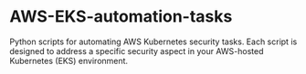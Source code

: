 # AWS-EKS-automation-tasks
Python scripts for automating AWS Kubernetes security tasks. Each script is designed to address a specific security aspect in your AWS-hosted Kubernetes (EKS) environment.
